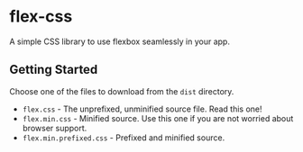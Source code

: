 # flex-css
A simple CSS library to use flexbox seamlessly in your app.

## Getting Started
Choose one of the files to download from the `dist` directory.
* `flex.css` - The unprefixed, unminified source file. Read this one!
* `flex.min.css` - Minified source. Use this one if you are not worried about browser support.
* `flex.min.prefixed.css` - Prefixed and minified source.
